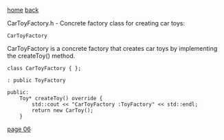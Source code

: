 [home](./page01.md)
[back](./page04.md)

CarToyFactory.h - Concrete factory class for creating car toys:

```
CarToyFactory
```

CarToyFactory is a concrete factory that creates car toys by implementing the createToy() method.

```
class CarToyFactory { };
```

```
: public ToyFactory
```

```
public:
    Toy* createToy() override {
        std::cout << "CarToyFactory :ToyFactory" << std::endl;
        return new CarToy();
    }
```


[page 06](./page06.md)

